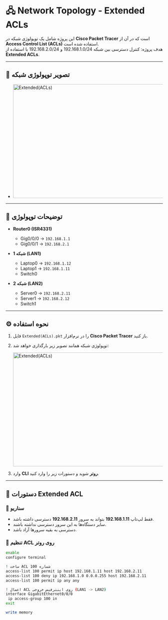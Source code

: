 

# 🖧 Network Topology - Extended ACLs

این پروژه شامل یک توپولوژی شبکه در **Cisco Packet Tracer** است که در آن از **Access Control List (ACLs)** استفاده شده است.  
هدف پروژه: کنترل دسترسی بین شبکه 192.168.1.0/24 و 192.168.2.0/24 با استفاده از **Extended ACLs**.

---

## 📂 تصویر توپولوژی شبکه

-  <img width="810" height="365" alt="Extended(ACLs)" src="https://github.com/user-attachments/assets/aec578a3-8452-4c23-8778-8be391d97e12" />


---

## 📌 توضیحات توپولوژی

- **Router0 (ISR4331)**
  - Gig0/0/0 → `192.168.1.1`
  - Gig0/0/1 → `192.168.2.1`

- **شبکه 1 (LAN1)**
  - Laptop0 → `192.168.1.12`
  - Laptop1 → `192.168.1.11`
  - Switch0

- **شبکه 2 (LAN2)**
  - Server0 → `192.168.2.11`
  - Server1 → `192.168.2.12`
  - Switch1

---

## ⚙️ نحوه استفاده
1. فایل `Extended(ACLs).pkt` را در نرم‌افزار **Cisco Packet Tracer** باز کنید.
2. توپولوژی شبکه همانند تصویر زیر بارگذاری خواهد شد:  

   <img width="810" height="365" alt="Extended(ACLs)" src="https://github.com/user-attachments/assets/aec578a3-8452-4c23-8778-8be391d97e12" />
3. وارد **CLI روتر** شوید و دستورات زیر را وارد کنید.

---

## 📜 دستورات Extended ACL

### 🔹 سناریو 
- فقط لپ‌تاپ **192.168.1.11** بتواند به سرور **192.168.2.11** دسترسی داشته باشد.  
- سایر دستگاه‌ها به این سرور دسترسی نداشته باشند.  
- دسترسی به بقیه سرورها آزاد باشد.  

### 🔹 تنظیم ACL روی روتر
```bash
enable
configure terminal

! ساخت ACL شماره 100
access-list 100 permit ip host 192.168.1.11 host 192.168.2.11
access-list 100 deny ip 192.168.1.0 0.0.0.255 host 192.168.2.11
access-list 100 permit ip any any

! اعمال ACL روی اینترفیس خروجی (LAN1 -> LAN2)
interface GigabitEthernet0/0/0
 ip access-group 100 in
exit

write memory
